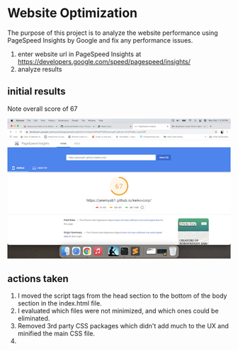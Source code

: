 # Website Optimization

The purpose of this project is to analyze the website performance using PageSpeed Insights by Google and fix any performance issues.

1. enter website url in PageSpeed Insights at https://developers.google.com/speed/pagespeed/insights/
2. analyze results

## initial results

Note overall score of 67

![PageSpeed Score !](https://github.com/jeremysb1/keiko-corp/blob/master/Initial%20PageSpeed%20results.png)

## actions taken

1.  I moved the script tags from the head section to the bottom of the body section in the index.html file.
2.  I evaluated which files were not minimized, and which ones could be eliminated.
3.  Removed 3rd party CSS packages which didn't add much to the UX and minified the main CSS file.
4.  
